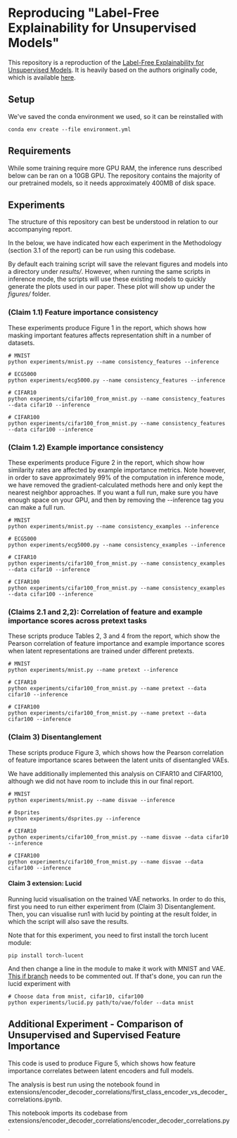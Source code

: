 # Reproducing "Label-Free Explainability for Unsupervised Models"

This repository is a reproduction of the [Label-Free Explainability for Unsupervised Models](https://arxiv.org/abs/2203.01928). It is heavily based on the authors originally code, which is available [here](https://github.com/JonathanCrabbe/Label-Free-XAI).

## Setup

We've saved the conda environment we used, so it can be reinstalled with
```
conda env create --file environment.yml
```

## Requirements

While some training require more GPU RAM, the inference runs described below can be ran on a 10GB GPU. The repository contains the majority of our pretrained models, so it needs approximately 400MB of disk space.

## Experiments

The structure of this repository can best be understood in relation to our accompanying report.

In the below, we have indicated how each experiment in the Methodology (section 3.1 of the report) can be run using this codebase.

By default each training script will save the relevant figures and models into a directory under *results/*. However, when running the same scripts in inference mode, the scripts will use these existing models to quickly generate the plots used in our paper. These plot will show up under the *figures/* folder. 

### (Claim 1.1) Feature importance consistency

These experiments produce Figure 1 in the report, which shows how masking important features affects representation shift in a number of datasets.

```
# MNIST
python experiments/mnist.py --name consistency_features --inference

# ECG5000
python experiments/ecg5000.py --name consistency_features --inference

# CIFAR10
python experiments/cifar100_from_mnist.py --name consistency_features --data cifar10 --inference

# CIFAR100
python experiments/cifar100_from_mnist.py --name consistency_features --data cifar100 --inference
```

### (Claim 1.2) Example importance consistency 

These experiments produce Figure 2 in the report, which show how similarity rates are affected by example importance metrics. Note however, in order to save approximately 99% of the computation in inference mode, we have removed the gradient-calculated methods here and only kept the nearest neighbor approaches. If you want a full run, make sure you have enough space on your GPU, and then by removing the --inference tag you can make a full run.


```
# MNIST
python experiments/mnist.py --name consistency_examples --inference

# ECG5000
python experiments/ecg5000.py --name consistency_examples --inference

# CIFAR10
python experiments/cifar100_from_mnist.py --name consistency_examples --data cifar10 --inference

# CIFAR100
python experiments/cifar100_from_mnist.py --name consistency_examples --data cifar100 --inference
```

### (Claims 2.1 and 2,2): Correlation of feature and example importance scores across pretext tasks

These scripts produce Tables 2, 3 and 4 from the report, which show the Pearson correlation of feature importance and example importance scores when latent representations are trained under different pretexts. 

```
# MNIST
python experiments/mnist.py --name pretext --inference

# CIFAR10
python experiments/cifar100_from_mnist.py --name pretext --data cifar10 --inference

# CIFAR100
python experiments/cifar100_from_mnist.py --name pretext --data cifar100 --inference
```

### (Claim 3) Disentanglement

These scripts produce Figure 3, which shows how the Pearson correlation of feature importance scares between the latent units of disentangled VAEs.

We have additionally implemented this analysis on CIFAR10 and CIFAR100, although we did not have room to include this in our final report.

```
# MNIST
python experiments/mnist.py --name disvae --inference

# Dsprites
python experiments/dsprites.py --inference

# CIFAR10
python experiments/cifar100_from_mnist.py --name disvae --data cifar10 --inference

# CIFAR100
python experiments/cifar100_from_mnist.py --name disvae --data cifar100 --inference
```

#### Claim 3 extension: Lucid

Running lucid visualisation on the trained VAE networks. In order to do this, first you need to run either experiment from (Claim 3) Disentanglement. Then, you can visualise run1 with lucid by pointing at the result folder, in which the script will also save the results.

Note that for this experiment, you need to first install the torch lucent module:
```
pip install torch-lucent
```

And then change a line in the module to make it work with MNIST and VAE. [This if branch](https://github.com/greentfrapp/lucent/blob/dev/lucent/optvis/render.py#L77) needs to be commented out. If
that's done, you can run the lucid experiment with

```
# Choose data from mnist, cifar10, cifar100
python experiments/lucid.py path/to/vae/folder --data mnist
```

## Additional Experiment - Comparison of Unsupervised and Supervised Feature Importance

This code is used to produce Figure 5, which shows how feature importance correlates between latent encoders and full models. 

The analysis is best run using the notebook found in extensions/encoder_decoder_correlations/first_class_encoder_vs_decoder_correlations.ipynb.

This notebook imports its codebase from extensions/encoder_decoder_correlations/encoder_decoder_correlations.py.
